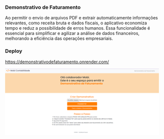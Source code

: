 ### Demonstrativo de Faturamento

Ao permitir o envio de arquivos PDF e extrair automaticamente informações relevantes, como receita bruta e dados fiscais, o aplicativo economiza tempo e reduz a possibilidade de erros humanos. Essa funcionalidade é essencial para simplificar e agilizar a análise de dados financeiros, melhorando a eficiência das operações empresariais.

### Deploy

https://demonstrativodefaturamento.onrender.com/

![Preview](/templates/img.png)
